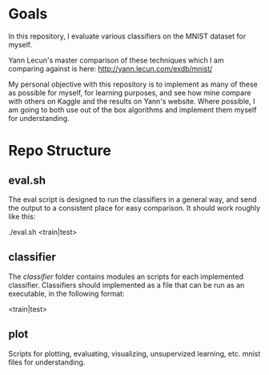 # Goals

In this repository, I evaluate various classifiers on the MNIST dataset for myself.

Yann Lecun's master comparison of these techniques which I am comparing against is here:
http://yann.lecun.com/exdb/mnist/

My personal objective with this repository is to implement as many of these as possible for myself, for learning purposes, and see how mine compare with others on Kaggle and the results on Yann's website. Where possible, I am going to both use out of the box algorithms and implement them myself for understanding.

# Repo Structure

## eval.sh
The eval script is designed to run the classifiers in a general way, and send the output to a consistent place for easy comparison. It should work roughly like this:

./eval.sh <train|test> <algorithm executable>

## classifier
The *classifier* folder contains modules an scripts for each implemented classifier.
Classifiers should implemented as a file that can be run as an executable, in the following format:

<class script> <train|test>

## plot
Scripts for plotting, evaluating, visualizing, unsupervized learning, etc. mnist files for understanding.

